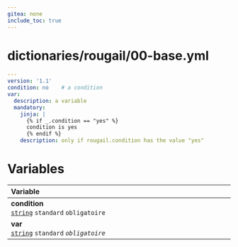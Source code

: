 ```yaml
---
gitea: none
include_toc: true
---
```

# dictionaries/rougail/00-base.yml

```yaml
---
version: '1.1'
condition: no    # a condition
var:
  description: a variable
  mandatory:
    jinja: |
      {% if _.condition == "yes" %}
      condition is yes
      {% endif %}
    description: only if rougail.condition has the value "yes"
```
# Variables

| Variable&nbsp;&nbsp;&nbsp;&nbsp;&nbsp;&nbsp;&nbsp;&nbsp;&nbsp;&nbsp;&nbsp;&nbsp;&nbsp;&nbsp;&nbsp;&nbsp;&nbsp;&nbsp;&nbsp;&nbsp;&nbsp;&nbsp;&nbsp;&nbsp;&nbsp;&nbsp;&nbsp;&nbsp;&nbsp;&nbsp;&nbsp;&nbsp;&nbsp;&nbsp;&nbsp;&nbsp;&nbsp;&nbsp;&nbsp;&nbsp;&nbsp;&nbsp;&nbsp;&nbsp;&nbsp;&nbsp;&nbsp;&nbsp;&nbsp;&nbsp;&nbsp;&nbsp;&nbsp;&nbsp;&nbsp;&nbsp;&nbsp;&nbsp;&nbsp;&nbsp;&nbsp;&nbsp;&nbsp;&nbsp;&nbsp;&nbsp;&nbsp;&nbsp;&nbsp;&nbsp;&nbsp;&nbsp;&nbsp;&nbsp;&nbsp;&nbsp;&nbsp;&nbsp;&nbsp;&nbsp;&nbsp;&nbsp;&nbsp;&nbsp;&nbsp;&nbsp;&nbsp;&nbsp;&nbsp;&nbsp;&nbsp;&nbsp;&nbsp;&nbsp;&nbsp;&nbsp;&nbsp;&nbsp;&nbsp;&nbsp;&nbsp;&nbsp;   | Description&nbsp;&nbsp;&nbsp;&nbsp;&nbsp;&nbsp;&nbsp;&nbsp;&nbsp;&nbsp;&nbsp;&nbsp;&nbsp;&nbsp;&nbsp;&nbsp;&nbsp;&nbsp;&nbsp;&nbsp;&nbsp;&nbsp;&nbsp;&nbsp;&nbsp;&nbsp;&nbsp;&nbsp;&nbsp;&nbsp;&nbsp;&nbsp;&nbsp;&nbsp;&nbsp;&nbsp;&nbsp;&nbsp;&nbsp;&nbsp;&nbsp;&nbsp;&nbsp;&nbsp;&nbsp;&nbsp;&nbsp;&nbsp;&nbsp;&nbsp;&nbsp;&nbsp;&nbsp;&nbsp;&nbsp;&nbsp;&nbsp;&nbsp;&nbsp;&nbsp;&nbsp;&nbsp;&nbsp;&nbsp;&nbsp;&nbsp;&nbsp;&nbsp;&nbsp;&nbsp;&nbsp;&nbsp;&nbsp;&nbsp;&nbsp;&nbsp;&nbsp;&nbsp;&nbsp;&nbsp;&nbsp;&nbsp;&nbsp;&nbsp;&nbsp;&nbsp;&nbsp;&nbsp;&nbsp;&nbsp;&nbsp;&nbsp;&nbsp;&nbsp;&nbsp;&nbsp;&nbsp;&nbsp;&nbsp;   |
|------------------------------------------------------------------------------------------------------------------------------------------------------------------------------------------------------------------------------------------------------------------------------------------------------------------------------------------------------------------------------------------------------------------------------------------------------------------------------------------------------------------------------------------------------------------------------------------------------------------------------------------------|---------------------------------------------------------------------------------------------------------------------------------------------------------------------------------------------------------------------------------------------------------------------------------------------------------------------------------------------------------------------------------------------------------------------------------------------------------------------------------------------------------------------------------------------------------------------------------------------------------------------------------|
| **condition**<br/>[`string`](https://rougail.readthedocs.io/en/latest/variable.html#variables-types) `standard` `obligatoire`                                                                                                                                                                                                                                                                                                                                                                                                                                                                                                                  | A condition.<br/>**Défaut**: no                                                                                                                                                                                                                                                                                                                                                                                                                                                                                                                                                                                                 |
| **var**<br/>[`string`](https://rougail.readthedocs.io/en/latest/variable.html#variables-types) `standard` _`obligatoire`_                                                                                                                                                                                                                                                                                                                                                                                                                                                                                                                      | A variable.<br/>**Obligatoire**: only if rougail.condition has the value "yes".                                                                                                                                                                                                                                                                                                                                                                                                                                                                                                                                                 |


